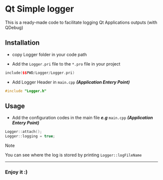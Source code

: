 # Qt Simple logger
This is a ready-made code to facilitate logging Qt Applications outputs (with QDebug)
## Installation
-  copy Logger folder in your code path

- Add the `Logger.pri` file to the `*.pro` file in your project
```cpp
include($$PWD/Logger/Logger.pri)
```
- Add Logger Header in `main.cpp` ***(Application Entery Point)***
```cpp
#include "Logger.h"
```
## Usage
- Add the configuration codes in the main file ***e.g*** `main.cpp` ***(Application Entery Point)***
```cpp
Logger::attach();
Logger::logging = true;
```
> [!NOTE]  
>You can see where the log is stored by printing `Logger::logFileName`


------------
### Enjoy it :)

